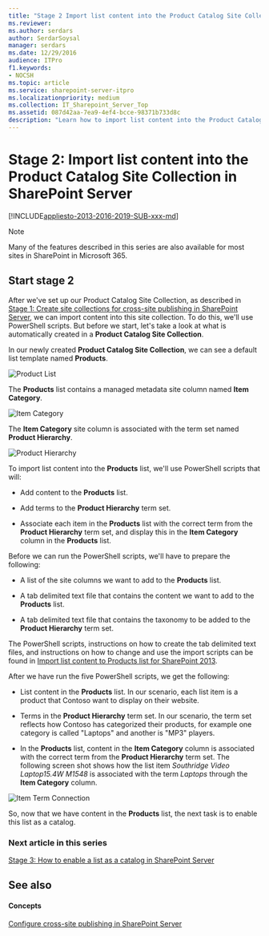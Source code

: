 ```yaml
---
title: "Stage 2 Import list content into the Product Catalog Site Collection in SharePoint Server"
ms.reviewer: 
ms.author: serdars
author: SerdarSoysal
manager: serdars
ms.date: 12/29/2016
audience: ITPro
f1.keywords:
- NOCSH
ms.topic: article
ms.service: sharepoint-server-itpro
ms.localizationpriority: medium
ms.collection: IT_Sharepoint_Server_Top
ms.assetid: 087d42aa-7ea9-4ef4-bcce-98371b733d8c
description: "Learn how to import list content into the Product Catalog Site Collection in SharePoint Server 2016."
---
```


# Stage 2: Import list content into the Product Catalog Site Collection in SharePoint Server

[!INCLUDE[appliesto-2013-2016-2019-SUB-xxx-md](../includes/appliesto-2013-2016-2019-SUB-xxx-md.md)]
  
> [!NOTE]
> Many of the features described in this series are also available for most sites in SharePoint in Microsoft 365. 
  
## Start stage 2

After we've set up our Product Catalog Site Collection, as described in [Stage 1: Create site collections for cross-site publishing in SharePoint Server](stage-1-create-site-collections-for-cross-site-publishing.md), we can import content into this site collection. To do this, we'll use PowerShell scripts. But before we start, let's take a look at what is automatically created in a **Product Catalog Site Collection**. 
  
In our newly created **Product Catalog Site Collection**, we can see a default list template named **Products**. 
  
![Product List](../media/OTCSP_ProductsList.PNG)
  
The **Products** list contains a managed metadata site column named **Item Category**. 
  
![Item Category](../media/OTCSP_ItemCategory.PNG)
  
The **Item Category** site column is associated with the term set named **Product Hierarchy**. 
  
![Product Hierarchy](../media/OTCSP_ProductHierarchy.PNG)
  
To import list content into the **Products** list, we'll use PowerShell scripts that will: 
  
- Add content to the **Products** list. 
    
- Add terms to the **Product Hierarchy** term set. 
    
- Associate each item in the **Products** list with the correct term from the **Product Hierarchy** term set, and display this in the **Item Category** column in the **Products** list. 
    
Before we can run the PowerShell scripts, we'll have to prepare the following:
  
- A list of the site columns we want to add to the **Products** list. 
    
- A tab delimited text file that contains the content we want to add to the **Products** list. 
    
- A tab delimited text file that contains the taxonomy to be added to the **Product Hierarchy** term set. 
    
The PowerShell scripts, instructions on how to create the tab delimited text files, and instructions on how to change and use the import scripts can be found in [Import list content to Products list for SharePoint 2013](/samples/browse/?redirectedfrom=TechNet-Gallery).
  
After we have run the five PowerShell scripts, we get the following:
  
- List content in the **Products** list. In our scenario, each list item is a product that Contoso want to display on their website. 
    
- Terms in the **Product Hierarchy** term set. In our scenario, the term set reflects how Contoso has categorized their products, for example one category is called "Laptops" and another is "MP3" players. 
    
- In the **Products** list, content in the **Item Category** column is associated with the correct term from the **Product Hierarchy** term set. The following screen shot shows how the list item *Southridge Video Laptop15.4W M1548* is associated with the term *Laptops* through the **Item Category** column. 
    
![Item Term Connection](../media/OTCSP_ItemTermConnection.PNG)
  
So, now that we have content in the **Products** list, the next task is to enable this list as a catalog. 
  
### Next article in this series

[Stage 3: How to enable a list as a catalog in SharePoint Server](stage-3-how-to-enable-a-list-as-a-catalog.md)
  
## See also

#### Concepts

[Configure cross-site publishing in SharePoint Server](configure-cross-site-publishing.md)